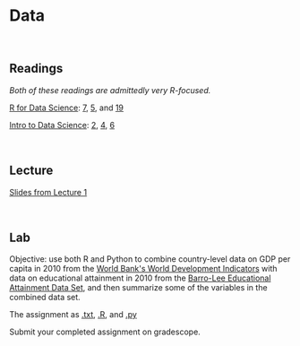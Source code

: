 # Data  

<br>

## Readings  

_Both of these readings are admittedly very R-focused._

[R for Data Science](https://r4ds.hadley.nz/): [7](https://r4ds.hadley.nz/data-import), [5](https://r4ds.hadley.nz/data-tidy), and [19](https://r4ds.hadley.nz/joins)  

[Intro to Data Science](https://rafalab.dfci.harvard.edu/dsbook-part-1/): [2](https://rafalab.dfci.harvard.edu/dsbook-part-1/R/R-basics.html), [4](https://rafalab.dfci.harvard.edu/dsbook-part-1/R/tidyverse.html), 
[6](https://rafalab.dfci.harvard.edu/dsbook-part-1/R/importing-data.html)  

<br>

## Lecture 

[Slides from Lecture 1](https://pjakiela.github.io/ECON370/L1-2024-09-04.pdf)

<br>

## Lab  

Objective:  use both R and Python to combine country-level data on GDP per capita in 2010 from the 
[World Bank's World Development Indicators](https://databank.worldbank.org/source/world-development-indicators) with 
data on educational attainment in 2010 from the [Barro-Lee Educational Attainment Data Set](http://barrolee.com/), and then 
summarize some of the variables in the combined data set.  

The assignment as [.txt](ECON370-lab1.txt), [.R](ECON370-lab1.R), and [.py](ECON370-lab1.py)  

Submit your completed assignment on gradescope.  

<br>
